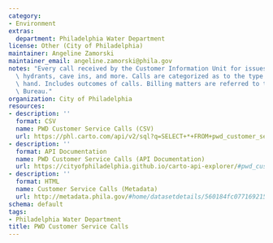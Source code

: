 ```yaml
---
category:
- Environment
extras:
  department: Philadelphia Water Department
license: Other (City of Philadelphia)
maintainer: Angeline Zamorski
maintainer_email: angeline.zamorski@phila.gov
notes: "Every call received by the Customer Information Unit for issues like open\
  \ hydrants, cave ins, and more. Calls are categorized as to the type of issue at\
  \ hand. Includes outcomes of calls. Billing matters are referred to the Water Revenue\
  \ Bureau."
organization: City of Philadelphia
resources:
- description: ''
  format: CSV
  name: PWD Customer Service Calls (CSV)
  url: https://phl.carto.com/api/v2/sql?q=SELECT+*+FROM+pwd_customer_service_calls&filename=pwd_customer_service_calls&format=csv&skipfields=cartodb_id,the_geom,the_geom_webmercator
- description: ''
  format: API Documentation
  name: PWD Customer Service Calls (API Documentation)
  url: https://cityofphiladelphia.github.io/carto-api-explorer/#pwd_customer_service_calls
- description: ''
  format: HTML
  name: Customer Service Calls (Metadata)
  url: http://metadata.phila.gov/#home/datasetdetails/560184fc077169215719b5a5/representationdetails/561f12d775d3fc3a4c7beb7b/
schema: default
tags:
- Philadelphia Water Department
title: PWD Customer Service Calls
---
```

